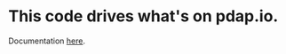 # This code drives what's on pdap.io.

Documentation [here](https://pdap.gitbook.io/pdap/data_access).
